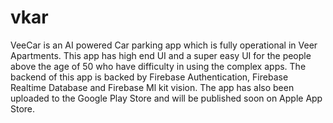 # vkar

VeeCar is an AI powered Car parking app which is fully operational in Veer Apartments. This app has high end UI and a super easy UI for the people above the age of 50 who have difficulty in using the complex apps.
The backend of this app is backed by Firebase Authentication, Firebase Realtime Database and Firebase Ml kit vision.
The app has also been uploaded to the Google Play Store and will be published soon on Apple App Store.
